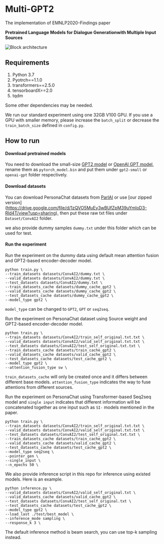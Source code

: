# Multi-GPT2
The implementation of EMNLP2020-Findings paper 

**Pretrained Language Models for Dialogue Generationwith Multiple Input Sources**

![Block architecture](https://github.com/caoyu-noob/Multi-GPT/blob/master/block.png)

## Requirements
1. Python 3.7
2. Pyotrch==1.1.0
3. transformers==2.5.0
4. tensorboardX==2.0
5. tqdm

Some other dependencies may be needed.

We run our standard experiment using one 32GB V100 GPU. If you use a GPU with smaller memory, please increase the 
`batch_split` or decrease the `train_batch_size` defined in `config.py`.

## How to run

#### Download pretrained models
You need to download the small-size [GPT2 model](https://s3.amazonaws.com/models.huggingface.co/bert/gpt2-pytorch_model.bin)
or [OpenAI GPT model](https://s3.amazonaws.com/models.huggingface.co/bert/openai-gpt-pytorch_model.bin), rename them as 
`pytorch_model.bin` and put them under `gpt2-small` or `openai-gpt` folder respectively.

#### Download datasets
You can download PersonaChat datasets from [ParlAI](https://github.com/facebookresearch/ParlAI) or use [our zipped version]
(https://drive.google.com/file/d/1zQVO5MuEy3wBUfZpM39uYmloD3-Rld4T/view?usp=sharing), then put these raw txt files under
`Dataset/ConvAI2` folder.

we also provide dummy samples `dummy.txt` under this folder which can be used for test.

#### Run the experiment
Run the experiment on the dummy data using default mean attention fusion and GPT2-based encoder-decoder model.
```
python train.py \
--train_datasets datasets/ConvAI2/dummy.txt \
--valid_datasets datasets/ConvAI2/dummy.txt \
--test_datasets datasets/ConvAI2/dummy.txt \
--train_datasets_cache datasets/dummy_cache_gpt2 \
--valid_datasets_cache datasets/dummy_cache_gpt2 \
--test_datasets_cache datasets/dummy_cache_gpt2 \
--model_type gpt2 \
```

`model_type` can be changed to `GPT2`, `GPT` or `seq2seq`. 

 Run the experiment on PersonaChat dataset using Source weight and GPT2-based encoder-decoder model.
 ```
python train.py \
--train_datasets datasets/ConvAI2/train_self_original.txt.txt \
--valid_datasets datasets/ConvAI2/valid_self_original.txt.txt \
--test_datasets datasets/ConvAI2/test_self_original.txt.txt \
--train_datasets_cache datasets/train_cache_gpt2 \
--valid_datasets_cache datasets/valid_cache_gpt2 \
--test_datasets_cache datasets/test_cache_gpt2 \
--model_type gpt2 \
--attention_fusion_type sw \
```

`train_datasets_cache` will only be created once and it differs between different base models.
`attention_fusion_type` indicates the way to fuse attentions from different sources.

Run the experiment on PersonaChat using Transformer-based Seq2seq model and `single input` indicates that different 
information will be concatenated together as one input such as `SI-` models mentioned in the paper.
```
python train.py \
--train_datasets datasets/ConvAI2/train_self_original.txt.txt \
--valid_datasets datasets/ConvAI2/valid_self_original.txt.txt \
--test_datasets datasets/ConvAI2/test_self_original.txt.txt \
--train_datasets_cache datasets/train_cache_gpt2 \
--valid_datasets_cache datasets/valid_cache_gpt2 \
--test_datasets_cache datasets/test_cache_gpt2 \
--model_type seq2seq \
--pointer_gen \
--single_input \
--n_epochs 50 \
```

We also provide inference script in this repo for inference using existed models. Here is an example.
```
python inference.py \
--valid_datasets datasets/ConvAI2/valid_self_original.txt \
--valid_datasets_cache datasets/valid_cache_gpt2 \
--test_datasets datasets/ConvAI2/test_self_original.txt \
--test_datasets_cache datasets/test_cache_gpt2 \
--model_type gpt2 \
--load_last ./test/best_model \
--inference_mode sampling \
--response_k 3 \
```
The default inference method is beam search, you can use top-k sampling instead.
